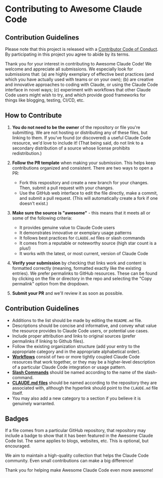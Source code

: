 # Contributing to Awesome Claude Code

## Contribution Guidelines

Please note that this project is released with a [Contributor Code of Conduct](code-of-conduct.md). By participating in this project you agree to abide by its terms.

Thank you for your interest in contributing to Awesome Claude Code! We welcome and appreciate all submissions. We especially look for submissions that: (a) are highly exemplary of effective best practices (and which you have actually used with teams or on your own); (b) are creative and innovative approaches to coding with Claude, or using the Claude Code interface in novel ways; (c) experiment with workflows that other Claude Code users might wish to try, and which provide good frameworks for things like blogging, testing, CI/CD, etc.

## How to Contribute

1. **You do not need to be the owner** of the repository or file you're submitting. We are not hosting or distributing any of these files, but linking to them. If you've found (or discovered) a useful Claude Code resource, we'd love to include it! (That being said, do not link to a secondary distribution of a source whose license prohibits redistribution.)

2. **Follow the PR template** when making your submission. This helps keep contributions organized and consistent. There are two ways to open a PR:

   - Fork this respository and create a new branch for your changes. Then, submit a pull request with your changes.
   - Use the GitHub web interface to edit the file directly, make a commit, and submit a pull request. (This will automatically create a fork if one doesn't exist.)

3. **Make sure the source is "awesome"** - this means that it meets all or some of the following criteria:

   - It provides genuine value to Claude Code users
   - It demonstrates innovative or exemplary usage patterns
   - It follows best practices for `CLAUDE.md` files or slash commands
   - It comes from a reputable or noteworthy source (high star count is a plus!)
   - It works with the latest, or most current, version of Claude Code

4. **Verify your submission** by checking that links work and content is formatted correctly (meaning, formatted exactly like the existing entries). We prefer permalinks to GitHub resources. These can be found by clicking on the file or directory in the repo and selecting the "Copy permalink" option from the dropdown.

5. **Submit your PR** and we'll review it as soon as possible.

## Contribution Guidelines

- Additions to the list should be made by editing the `README.md` file.
- Descriptions should be concise and informative, and convey what value the resource provides to Claude Code users, or potential use cases.
- Include proper attribution and links to original sources (prefer permalinks if linking to Github files).
- Follow the existing organization structure (add your entry to the appropriate category and in the appropriate alphabetical order).
- **[Workflows](README.md#workflows)** consist of two or more tightly coupled Claude Code resources that work together, or they may be a higher-level description of a particular Claude Code integration or usage pattern.
- **[Slash Commands](README.md#slash-commands)** should be named according to the name of the slash-command.
- **[CLAUDE.md files](README.md#claude-md-files)** should be named according to the repository they are associated with, although the hyperlink should point to the `CLAUDE.md` file itself.
- You may also add a new category to a section if you believe it is genuinely warranted.

## Badges

If a file comes from a particular GitHub repository, that repository may include a badge to show that it has been featured in the Awesome Claude Code list. The same applies to blogs, websites, etc. This is optional, but encouraged.

We aim to maintain a high-quality collection that helps the Claude Code community. Even small contributions can make a big difference!

Thank you for helping make Awesome Claude Code even more awesome!
